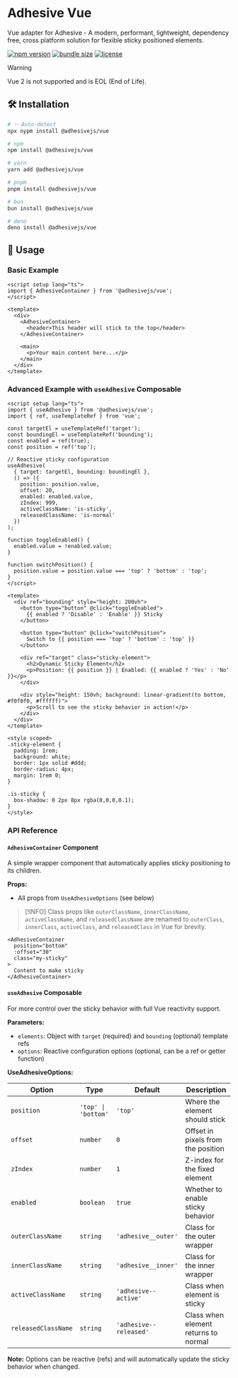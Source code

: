# Adhesive Vue

Vue adapter for Adhesive - A modern, performant, lightweight, dependency free, cross platform solution for flexible sticky positioned elements.

<!-- automd:badges name="@adhesivejs/vue" color="4c207d" bundlephobia license no-npmDownloads -->

[![npm version](https://img.shields.io/npm/v/@adhesivejs/vue?color=4c207d)](https://npmjs.com/package/@adhesivejs/vue)
[![bundle size](https://img.shields.io/bundlephobia/minzip/@adhesivejs/vue?color=4c207d)](https://bundlephobia.com/package/@adhesivejs/vue)
[![license](https://img.shields.io/github/license/adhesivejs/adhesive?color=4c207d)](https://github.com/adhesivejs/adhesive/blob/main/LICENSE)

<!-- /automd -->

<!-- Warning -->

> [!WARNING]
> Vue 2 is not supported and is EOL (End of Life).

## 🛠️ Installation

<!-- automd:pm-install name="@adhesivejs/vue" -->

```sh
# ✨ Auto-detect
npx nypm install @adhesivejs/vue

# npm
npm install @adhesivejs/vue

# yarn
yarn add @adhesivejs/vue

# pnpm
pnpm install @adhesivejs/vue

# bun
bun install @adhesivejs/vue

# deno
deno install @adhesivejs/vue
```

<!-- /automd -->

## 🎨 Usage

### Basic Example

```vue
<script setup lang="ts">
import { AdhesiveContainer } from '@adhesivejs/vue';
</script>

<template>
  <div>
    <AdhesiveContainer>
      <header>This header will stick to the top</header>
    </AdhesiveContainer>

    <main>
      <p>Your main content here...</p>
    </main>
  </div>
</template>
```

### Advanced Example with `useAdhesive` Composable

```vue
<script setup lang="ts">
import { useAdhesive } from '@adhesivejs/vue';
import { ref, useTemplateRef } from 'vue';

const targetEl = useTemplateRef('target');
const boundingEl = useTemplateRef('bounding');
const enabled = ref(true);
const position = ref('top');

// Reactive sticky configuration
useAdhesive(
  { target: targetEl, bounding: boundingEl },
  () => ({
    position: position.value,
    offset: 20,
    enabled: enabled.value,
    zIndex: 999,
    activeClassName: 'is-sticky',
    releasedClassName: 'is-normal'
  })
);

function toggleEnabled() {
  enabled.value = !enabled.value;
}

function switchPosition() {
  position.value = position.value === 'top' ? 'bottom' : 'top';
}
</script>

<template>
  <div ref="bounding" style="height: 200vh">
    <button type="button" @click="toggleEnabled">
      {{ enabled ? 'Disable' : 'Enable' }} Sticky
    </button>

    <button type="button" @click="switchPosition">
      Switch to {{ position === 'top' ? 'bottom' : 'top' }}
    </button>

    <div ref="target" class="sticky-element">
      <h2>Dynamic Sticky Element</h2>
      <p>Position: {{ position }} | Enabled: {{ enabled ? 'Yes' : 'No' }}</p>
    </div>

    <div style="height: 150vh; background: linear-gradient(to bottom, #f0f0f0, #ffffff)">
      <p>Scroll to see the sticky behavior in action!</p>
    </div>
  </div>
</template>

<style scoped>
.sticky-element {
  padding: 1rem;
  background: white;
  border: 1px solid #ddd;
  border-radius: 4px;
  margin: 1rem 0;
}

.is-sticky {
  box-shadow: 0 2px 8px rgba(0,0,0,0.1);
}
</style>
```

### API Reference

#### `AdhesiveContainer` Component

A simple wrapper component that automatically applies sticky positioning to its children.

**Props:**

- All props from `UseAdhesiveOptions` (see below)

> [!INFO]
> Class props like `outerClassName`, `innerClassName`, `activeClassName`, and `releasedClassName` are renamed to `outerClass`, `innerClass`, `activeClass`, and `releasedClass` in Vue for brevity.

```vue
<AdhesiveContainer
  position="bottom"
  :offset="30"
  class="my-sticky"
>
  Content to make sticky
</AdhesiveContainer>
```

#### `useAdhesive` Composable

For more control over the sticky behavior with full Vue reactivity support.

**Parameters:**

- `elements`: Object with `target` (required) and `bounding` (optional) template refs
- `options`: Reactive configuration options (optional, can be a ref or getter function)

**UseAdhesiveOptions:**

| Option | Type | Default | Description |
|--------|------|---------|-------------|
| `position` | `'top' \| 'bottom'` | `'top'` | Where the element should stick |
| `offset` | `number` | `0` | Offset in pixels from the position |
| `zIndex` | `number` | `1` | Z-index for the fixed element |
| `enabled` | `boolean` | `true` | Whether to enable sticky behavior |
| `outerClassName` | `string` | `'adhesive__outer'` | Class for the outer wrapper |
| `innerClassName` | `string` | `'adhesive__inner'` | Class for the inner wrapper |
| `activeClassName` | `string` | `'adhesive--active'` | Class when element is sticky |
| `releasedClassName` | `string` | `'adhesive--released'` | Class when element returns to normal |

**Note:** Options can be reactive (refs) and will automatically update the sticky behavior when changed.
